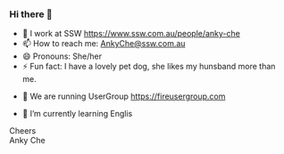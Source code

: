 ### Hi there 👋
 
- 🔭 I work at SSW https://www.ssw.com.au/people/anky-che 
- 📫 How to reach me: AnkyChe@ssw.com.au
- 😄 Pronouns: She/her  
- ⚡ Fun fact: I have a lovely pet dog, she likes my hunsband more than me.  
* 👯 We are running UserGroup https://fireusergroup.com 
- 🌱 I’m currently learning Englis


Cheers  
Anky Che

